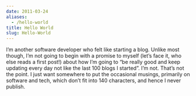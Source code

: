 ```yaml
---
date: 2011-03-24
aliases:
  - /hello-world
title: Hello World
slug: Hello-World
---
```


I’m another software developer who felt like starting a blog. Unlike most though, I’m not going to begin with a promise to myself (let’s face it, who else reads a first post!) about how I’m going to “be really good and keep updating every day not like the last 100 blogs I started”. I’m not. That’s not the point. I just want somewhere to put the occasional musings, primarily on software and tech, which don’t fit into 140 characters, and hence I never publish.